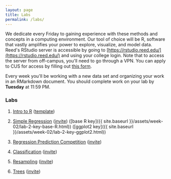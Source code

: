 ```yaml
---
layout: page
title: Labs
permalink: /labs/
---
```


We dedicate every Friday to gaining experience with these methods and
concepts in a computing environment. Our tool of choice will be R, software that
vastly amplifies your power to explore, visualize, and model data. Reed's RStudio
server is accessible by going to [https://rstudio.reed.edu/](https://rstudio.reed.edu/) 
and using your college login. Note that to access the server from off-campus,
you'll need to go through a VPN. You can apply to CUS for access by filling out
[this form](https://docs.google.com/a/reed.edu/forms/d/1oMG4c732c2CAPXr9oGni45lz3-UyDKIfKPMaXKXH6pU/viewform).

Every week you'll be working with a new data set and organizing your work in an
RMarkdown document. You should complete work on your lab by **Tuesday** at 11:59 PM.

### Labs

1. <a href = "{{ site.baseurl }}/assets/week-01/lab/lab-1.html" target = "_blank">Intro to R</a> (<a href = "{{ site.baseurl }}/assets/week-01/lab/lab-1-template.Rmd" target = "_blank">template</a>)

2. <a href = "{{ site.baseurl }}/assets/week-02/lab-2.html" target = "_blank">Simple Regression</a> ([invite](https://classroom.github.com/assignment-invitations/eeccb61f614dec6e1d7309c423d14224)) ([base R key]({{ site.baseurl }}/assets/week-02/lab-2-key-base-R.html)) ([ggplot2 key]({{ site.baseurl }}/assets/week-02/lab-2-key-ggplot2.html))

3. <a href = "{{ site.baseurl }}/assets/week-03/lab-3.html" target = "_blank">Regression Prediction Competition</a> ([invite](https://classroom.github.com/assignment-invitations/231ccf6ff2179babc878234b44cc7be6))

4. <a href = "{{ site.baseurl }}/assets/week-06/lab-4.html" target = "_blank">Classification</a> ([invite](https://classroom.github.com/assignment-invitations/4de6d957bcd81049ec0479e1948fc1c2))

5. <a href = "{{ site.baseurl }}/assets/week-07/lab-5.html" target = "_blank">Resampling</a> ([invite](https://classroom.github.com/assignment-invitations/cc19823d9437d0d60b015cd2119a9bcb))

6. <a href = "{{ site.baseurl }}/assets/week-10/lab-6.html" target = "_blank">Trees</a> ([invite](https://classroom.github.com/assignment-invitations/3266aa271c670745093e7904285309ca))
